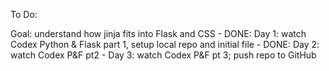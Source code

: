 To Do:

Goal: understand how jinja fits into Flask and CSS
	- DONE: Day 1: watch Codex Python & Flask part 1, setup local repo and initial file
	- DONE: Day 2: watch Codex P&F pt2
	- Day 3: watch Codex P&F pt 3; push repo to GitHub





